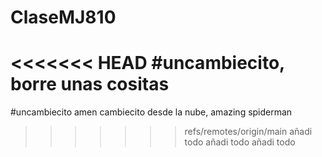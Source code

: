 # ClaseMJ810
<<<<<<< HEAD
#uncambiecito, borre unas cositas
=======
#uncambiecito
amen
cambiecito desde la nube, amazing spiderman
>>>>>>> refs/remotes/origin/main
añadi todo
añadi todo
añadi todo


